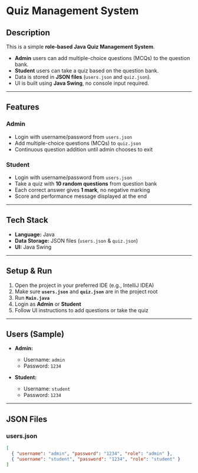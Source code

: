 # Quiz Management System

## Description
This is a simple **role-based Java Quiz Management System**.  
- **Admin** users can add multiple-choice questions (MCQs) to the question bank.  
- **Student** users can take a quiz based on the question bank.  
- Data is stored in **JSON files** (`users.json` and `quiz.json`).  
- UI is built using **Java Swing**, no console input required.

---

## Features

### Admin
- Login with username/password from `users.json`  
- Add multiple-choice questions (MCQs) to `quiz.json`  
- Continuous question addition until admin chooses to exit  

### Student
- Login with username/password from `users.json`  
- Take a quiz with **10 random questions** from question bank  
- Each correct answer gives **1 mark**, no negative marking  
- Score and performance message displayed at the end

---

## Tech Stack
- **Language:** Java  
- **Data Storage:** JSON files (`users.json` & `quiz.json`)  
- **UI:** Java Swing  

---

## Setup & Run

1. Open the project in your preferred IDE (e.g., IntelliJ IDEA)  
2. Make sure **`users.json`** and **`quiz.json`** are in the project root  
3. Run **`Main.java`**  
4. Login as **Admin** or **Student**  
5. Follow UI instructions to add questions or take the quiz  

---

## Users (Sample)

- **Admin:**  
  - Username: `admin`  
  - Password: `1234`  

- **Student:**  
  - Username: `student`  
  - Password: `1234`  

---

## JSON Files

### users.json
```json
[
  { "username": "admin", "password": "1234", "role": "admin" },
  { "username": "student", "password": "1234", "role": "student" }
]
